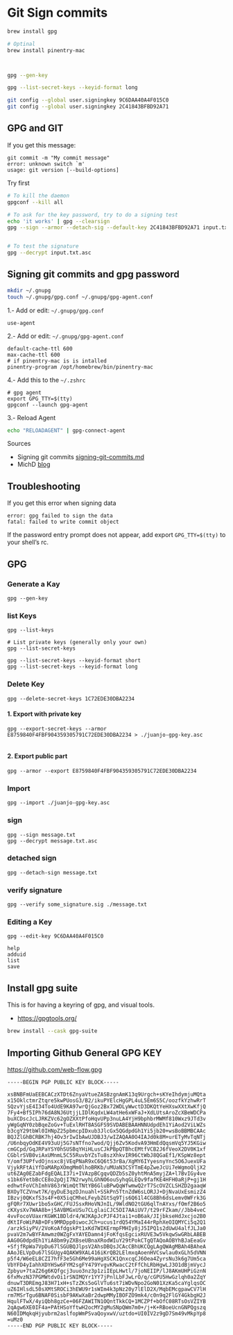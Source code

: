 # Git Sign commits


```sh
brew install gpg

# Optinal
brew install pinentry-mac



gpg --gen-key

gpg --list-secret-keys --keyid-format long

git config --global user.signingkey 9C6DAA40A4F015C0
git config --global user.signingkey 2C41843BFBD92A71
```

## GPG and GIT

If you get this message:
```
git commit -m "My commit message"
error: unknown switch `m'
usage: git version [--build-options]
```

Try first 
```sh
# To kill the daemon
gpgconf --kill all

# To ask for the key password, try to do a signing test
echo 'it works' | gpg --clearsign
gpg --sign --armor --detach-sig --default-key 2C41843BFBD92A71 input.txt


# To test the signature
gpg --decrypt input.txt.asc
```

## Signing git commits and gpg password 

```sh
mkdir ~/.gnupg
touch ~/.gnupg/gpg.conf ~/.gnupg/gpg-agent.conf
```

1.- Add or edit: `~/.gnupg/gpg.conf`
```
use-agent
```

2.- Add or edit: `~/.gnupg/gpg-agent.conf`
```
default-cache-ttl 600
max-cache-ttl 600
# if pinentry-mac is is intalled
pinentry-program /opt/homebrew/bin/pinentry-mac
```

4.- Add this to the `~/.zshrc`
```
# gpg agent
export GPG_TTY=$(tty)
gpgconf --launch gpg-agent
```

3.- Reload Agent
```sh	
echo "RELOADAGENT" | gpg-connect-agent
```

Sources 
* Signing git commits [signing-git-commits.md](https://gist.github.com/phortuin/cf24b1cca3258720c71ad42977e1ba57)
* MichD [blog](https://michd.me/jottings/gpg-sign-git-commits-without-gui/)


## Troubleshooting

If you get this error when signing data

```
error: gpg failed to sign the data
fatal: failed to write commit object
```

If the password entry prompt does not appear, add export `GPG_TTY=$(tty)` to your shell’s rc.

## GPG 

### Generate a Kay
```
gpg --gen-key
```

### list Keys
```
gpg --list-keys

# List private keys (generally only your own)
gpg --list-secret-keys

gpg --list-secret-keys --keyid-format short
gpg --list-secret-keys --keyid-format long
```

### Delete Key
```
gpg --delete-secret-keys 1C72EDE30DBA2234
```

#### 1. Export with private key
```
gpg --export-secret-keys --armor E8759840F4FBF904359305791C72EDE30DBA2234 > ./juanjo-gpg-key.asc


```
#### 2. Export public part
```
gpg --armor --export E8759840F4FBF904359305791C72EDE30DBA2234
```

### Import
```
gpg --import ./juanjo-gpg-key.asc
```

### sign
```
gpg --sign message.txt
gpg --decrypt message.txt.asc
```

### detached sign
```
gpg --detach-sign message.txt
```
### verify signature
```
gpg --verify some_signature.sig ./message.txt
```

### Editing a Key
```
gpg --edit-key 9C6DAA40A4F015C0

help
adduid
list
save
```

##  Install gpg suite
This is for having a keyring of gpg, and visual tools.

* https://gpgtools.org/

```sh
brew install --cask gpg-suite
```


## Importing Github General GPG KEY

https://github.com/web-flow.gpg



```
-----BEGIN PGP PUBLIC KEY BLOCK-----

xsBNBFmUaEEBCACzXTDt6ZnyaVtueZASBzgnAmK13q9Urgch+sKYeIhdymjuMQta
x15OklctmrZtqre5kwPUosG3/B2/ikuPYElcHgGPL4uL5Em6S5C/oozfkYzhwRrT
SQzvYjsE4I34To4UdE9KA97wrQjGoz2Bx72WDLyWwctD3DKQtYeHXswXXtXwKfjQ
7Fy4+Bf5IPh76dA8NJ6UtjjLIDlKqdxLW4atHe6xWFaJ+XdLUtsAroZcXBeWDCPa
buXCDscJcLJRKZVc62gOZXXtPfoHqvUPp3nuLA4YjH9bphbrMWMf810Wxz9JTd3v
yWgGqNY0zbBqeZoGv+TuExlRHT8ASGFS9SVDABEBAAHNNUdpdEh1YiAod2ViLWZs
b3cgY29tbWl0IHNpZ25pbmcpIDxub3JlcGx5QGdpdGh1Yi5jb20+wsBoBBMBCAAc
BQJZlGhBCRBK7hj4Ov3rIwIbAwUJDBJ3/wIZAQAA0O4IAJd0k8M+urETyMvTqNTj
/U6nbqyOdKE4V93uUj5G7sNTfno7wod/Qjj6Zv5KodvA93HmEdQqsmVq5YJ5KGiw
cmGCpd/GqJRPaYSY0hSUSBqYHiHLusCJkPBpQTBhcEMtfVCB2J6fVeoX2DV0K1xf
CGblrSVB0viAxUMnmL5C55RuvbYZsTu8szXhkvIR96CtWbJ8QGaEf1/KSpWz8ept
Y/omf3UPfvdOjnsxc8jVEqPNaR9xC6Q6t53rBa/XgMY6IYyesnyYnc5O6JuexUFa
VjykRFtAiYfDaMARpXOmgMm0lhoBRKb/uMUaN3CSYTmE4pZweJcUi7eWgmoQljX2
ut6ZAg0EZabFdgEQALI37i+IVAzpBCgqvQDZbSsZ0yhtMnA5myjZA+l7BvIGy4ve
s1bk6YetbBcCE8o2pQjI7N2rwyhLGhNO6ouSyhqGLEQv9fafKE4HFH0aRjP+gj1H
edhwtFoVChImhV863rWimQtTNtYB6GluBPwQqWfwmwQ2rT7ScOVZCLSHZD2gaaqW
BXOyTCZVnwt7K/gyDuE3qzDJnuahl+SSkPn5TtnZdW6sLORJJ+DjNvaUxEsmizZ4
IBzvj0QKxfS3s4F+0X5iqCMheLFeybZGtSq9Tjs6Q61l4CG8Bh6dsLemv0WFrk3G
gFQRr7XUwr1bo5xGHC/FUJSsxRHoVNJnIL/9WldNO2tGU6qlTnAYxs/fOmf2B6o5
cKXysXv7WAA8b+j5AVBMGxUSu7CLglaiCJC5DI7AAiUV7/t29rFZkam//Jbb4veC
4vvFocoVUaxrKGWK1BDldr4/WJKApJcPJF4Jtai1+oB6ak/JIjbkseHdJxcjo2B0
dKtIFoWiPAB+DFs9MRDpp0iwocJCh+ucus1rdQ54YMaI44rRphXeOIQMYCi5q2Q1
/arzkSiyPV/2VoKoAfdgskPt1xKd7WIKErmpFMHIy8jJ5IPQ1s2dUwU4alfJLJa0
pvaV2m7wBYFAmwmz0WZgFxYAYEDamn4jFoKfqsEgcixRUVE3w5VkqwSwGRbLABEB
AAG0G0dpdEh1YiA8bm9yZXBseUBnaXRodWIuY29tPokCTgQTAQoAOBYhBJaEeaGv
+SfjfRpWa7VpDu67lSGUBQJlpsV2AhsDBQsJCAcCBhUKCQgLAgQWAgMBAh4BAheA
AAoJELVpDu67lSGUgy4QAKW9XAL416iKrQB2LElmxqAoenHVCswlau0xGLh5dVNN
p5f4/W6eEL8CZI7hfF3e5Gh6Me99aHgXSCK1QnxcqCJ6Oea4ZyrsNu3k6g7Um5ca
VbYFD4yIahhXDYHSw6FYM2sgFY479YvgvKRwacC2tFfChLRbHgwLJ3O1dBjmVycJ
Zpbyu+7taZ26g6KQfgcj3uuo3nz3p1ziIEpLHwtl/7joNEIIP/lJ8AKmUHPiGznN
6fxMvzN37PGMWtdvOi1rSNIMQYr1YY7jPnlLbFJwLrO/q/cGPU5HwGzlqh0a2ZqY
dnuwT3DREmgJ83H71xH+sTzZKs5oGlVTu6st7iWDvNpo2GoN01XzKa5caYglqsOC
uZ6IHlsdL50sXMtSROCi3hEWU9r1sWIm4k3pNz20y7lElD2X/MqbEMcgpawCV7lH
rm7MSrTgu6BNAF0SisbF9AKwXaBr2dwpMMyIBOFZO9mk4/c0n9q2FlGY4GkbgH2J
HqulFTwX/4yiQbh8gzCe+06FZAWITN1OQntTkkCQ+1MCZPf+bOfC08RTsOsVZIYB
2qAgw6XE0IF4a+PAtHSoYftwH2ocMY2gMuSNpQWm7m0+/j+K+RBoeUcnGNPQgszq
N60IDMqkqHjyubrm2aslfopWmPSvaQoyxwV/uztdo+UI0IV2z9gD7Sm49vMkpYp8
=uMz0
-----END PGP PUBLIC KEY BLOCK-----
```

